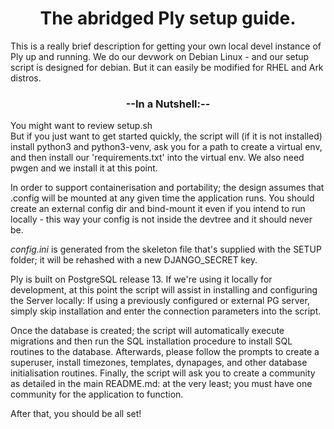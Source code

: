<div align="center">
  <h1>The abridged Ply setup guide.</h1>
</div>
<p>This is a really brief description for getting your own local devel instance of Ply up and running. We do our devwork on Debian Linux - and our setup script is designed for debian. But it can easily be modified for RHEL and Ark distros.</p>
<h3 align="center">--In a Nutshell:--</h3>
<p>
You might want to review setup.sh<br/>But if you just want to get started quickly, the script will (if it is not installed) install python3 and python3-venv, ask you for a path to create a virtual env, and then install our 'requirements.txt' into the virtual env. We also need pwgen and we install it at this point.
</p>
<p>
In order to support containerisation and portability; the design assumes that .config will be mounted at any given time the application runs. You should create an external config dir and bind-mount it even if you intend to run locally - this way your config is not inside the devtree and it should never be.
</p>
<p>
<em>config.ini</em> is generated from the skeleton file that's supplied with the SETUP folder; it will be rehashed with a new DJANGO_SECRET key.
</p>

<p>
Ply is built on PostgreSQL release 13. If we're using it locally for development, at this point the script will assist in installing and configuring the Server locally: If using a previously configured or external PG server, simply skip installation and enter the connection parameters into the script.
</p>

<p>
Once the database is created; the script will automatically execute migrations and then run the SQL installation procedure to install SQL routines to the database. Afterwards, please follow the prompts to create a superuser, install timezones, templates, dynapages, and other database initialisation routines.
Finally, the script will ask you to create a community as detailed in the main README.md: at the very least; you must have one community for the application to function.
</p>

<p>After that, you should be all set!</p>
